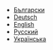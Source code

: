 <ul id="locales" align="left">
  <li><a href="docs/bg/LICENSE.md">Български</a></li>
  <li><a href="docs/de/LICENSE.md">Deutsch</a></li>
  <li><a href="docs/en/LICENSE.md">English</a></li>
  <li><a href="docs/ru/LICENSE.md">Русский</a></li>
  <li><a href="docs/uk/LICENSE.md">Українська</a></li>
</ol>